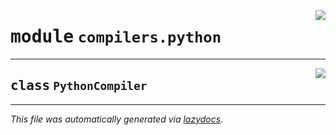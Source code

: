 <!-- markdownlint-disable -->

<a href="../snakehdl/compilers/python.py#L0"><img align="right" style="float:right;" src="https://img.shields.io/badge/-source-cccccc?style=flat-square"></a>

# <kbd>module</kbd> `compilers.python`






---

<a href="../snakehdl/compilers/python.py#L7"><img align="right" style="float:right;" src="https://img.shields.io/badge/-source-cccccc?style=flat-square"></a>

## <kbd>class</kbd> `PythonCompiler`










---

_This file was automatically generated via [lazydocs](https://github.com/ml-tooling/lazydocs)._
